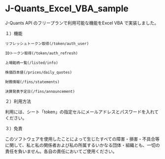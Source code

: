 # J-Quants_Excel_VBA_sample
J-Quants API のフリープランで利用可能な機能をExcel VBA で実装しました。

１）機能

    リフレッシュトークン取得(/token/auth_user)
    
    IDトークン取得(/token/auth_refresh)
    
    上場銘柄一覧(/listed/info)
    
    株価四本値(/prices/daily_quotes)
    
    財務情報(/fins/statements)
    
    決算発表予定日(/fins/announcement)
    
２）利用方法

利用には、シート「token」の指定セルにメールアドレスとパスワードを入れてください。

３）免責

このソフトウェアを使用したことによって生じたすべての障害・損害・不具合等に関して、私と私の関係者および私の所属するいかなる団体・組織とも、一切の責任を負いません。各自の責任においてご使用ください。

